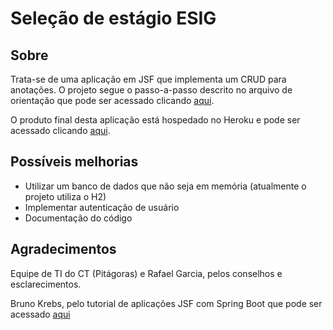 # Seleção de estágio ESIG
## Sobre
Trata-se de uma aplicação em JSF que implementa um CRUD para anotações. O projeto segue o passo-a-passo descrito no arquivo de orientação que pode ser acessado clicando [aqui](https://pt.surveymonkey.com/r/28YQGPC). 

O produto final desta aplicação está hospedado no Heroku e pode ser acessado clicando [aqui](https://desafio-note-heroku.herokuapp.com/).
## Possíveis melhorias 
* Utilizar um banco de dados que não seja em memória (atualmente o projeto utiliza o H2)
* Implementar autenticação de usuário
* Documentação do código 
## Agradecimentos 
Equipe de TI do CT (Pitágoras) e Rafael Garcia, pelos conselhos e esclarecimentos.

Bruno Krebs, pelo tutorial de aplicações JSF com Spring Boot que pode ser acessado [aqui](https://auth0.com/blog/developing-jsf-applications-with-spring-boot/)
